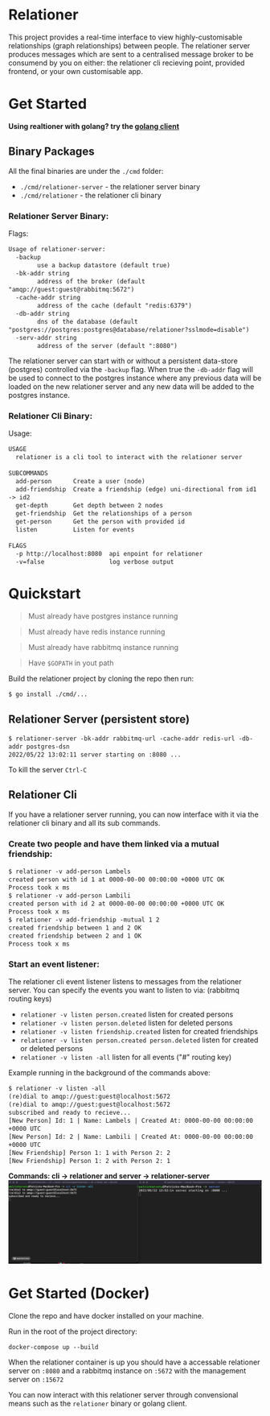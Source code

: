 # Relationer
This project provides a real-time interface to view highly-customisable relationships (graph relationships) between people. The relationer server produces messages which are sent to a centralised message broker to be consumend by you on either: the relationer cli recieving point, provided frontend, or your own customisable app.

# Get Started
**Using realtioner with golang? try the [golang client](https://github.com/Lambels/relationer/tree/main/client)**
## Binary Packages
All the final binaries are under the `./cmd` folder:
- `./cmd/relationer-server` - the relationer server binary
- `./cmd/relationer` - the relationer cli binary
### Relationer Server Binary:
Flags:
```
Usage of relationer-server:
  -backup
        use a backup datastore (default true)
  -bk-addr string
        address of the broker (default "amqp://guest:guest@rabbitmq:5672")
  -cache-addr string
        address of the cache (default "redis:6379")
  -db-addr string
        dns of the database (default "postgres://postgres:postgres@database/relationer?sslmode=disable")
  -serv-addr string
        address of the server (default ":8080")
```
The relationer server can start with or without a persistent data-store (postgres) controlled via the `-backup` flag. When true the `-db-addr` flag will be used to connect to the postgres instance where any previous data will be loaded on the new relationer server and any new data will be added to the postgres instance.
### Relationer Cli Binary:
Usage:
```
USAGE
  relationer is a cli tool to interact with the relationer server

SUBCOMMANDS
  add-person      Create a user (node)
  add-friendship  Create a friendship (edge) uni-directional from id1 -> id2
  get-depth       Get depth between 2 nodes
  get-friendship  Get the relationships of a person
  get-person      Get the person with provided id
  listen          Listen for events

FLAGS
  -p http://localhost:8080  api enpoint for relationer
  -v=false                  log verbose output
```

# Quickstart
> Must already have postgres instance running

> Must already have redis instance running

> Must already have rabbitmq instance running

> Have `$GOPATH` in yout path

Build the relationer project by cloning the repo then run:
```
$ go install ./cmd/...
```

## Relationer Server (persistent store)
```
$ relationer-server -bk-addr rabbitmq-url -cache-addr redis-url -db-addr postgres-dsn
2022/05/22 13:02:11 server starting on :8080 ...
```
To kill the server `Ctrl-C`

## Relationer Cli
If you have a relationer server running, you can now interface with it via the relationer cli binary and all its sub commands.
### Create two people and have them linked via a mutual friendship:
```
$ relationer -v add-person Lambels
created person with id 1 at 0000-00-00 00:00:00 +0000 UTC OK
Process took x ms
$ relationer -v add-person Lambili
created person with id 2 at 0000-00-00 00:00:00 +0000 UTC OK
Process took x ms
$ relationer -v add-friendship -mutual 1 2
created friendship between 1 and 2 OK
created friendship between 2 and 1 OK
Process took x ms
```
### Start an event listener:
The relationer cli event listener listens to messages from the relationer server.
You can specify the events you want to listen to via: (rabbitmq routing keys)
- `relationer -v listen person.created` listen for created persons
- `relationer -v listen person.deleted` listen for deleted persons
- `relationer -v listen friendship.created` listen for created friendships
- `relationer -v listen person.created person.deleted` listen for created or deleted persons
- `relationer -v listen -all` listen for all events ("#" routing key)
  
Example running in the background of the commands above:
```
$ relationer -v listen -all
(re)dial to amqp://guest:guest@localhost:5672
(re)dial to amqp://guest:guest@localhost:5672
subscribed and ready to recieve...
[New Person] Id: 1 | Name: Lambels | Created At: 0000-00-00 00:00:00 +0000 UTC
[New Person] Id: 2 | Name: Lambili | Created At: 0000-00-00 00:00:00 +0000 UTC
[New Friendship] Person 1: 1 with Person 2: 2
[New Friendship] Person 1: 2 with Person 2: 1
```

**Commands: cli -> relationer and server -> relationer-server**
![demo giphy](demo.gif)

# Get Started (Docker)
Clone the repo and have docker installed on your machine.

Run in the root of the project directory:
```
docker-compose up --build
```
When the relationer container is up you should have a accessable relationer server on `:8080` and a rabbitmq instance on `:5672` with the management server on `:15672`

You can now interact with this relationer server through convensional means such as the `relationer` binary or golang client.

